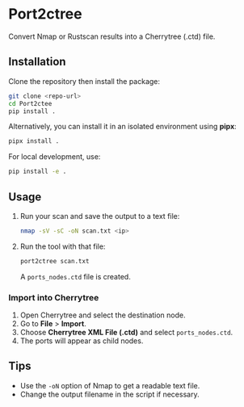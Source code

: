 # Port2ctree

Convert Nmap or Rustscan results into a Cherrytree (.ctd) file.

## Installation

Clone the repository then install the package:

```bash
git clone <repo-url>
cd Port2ctee
pip install .
```

Alternatively, you can install it in an isolated environment
using **pipx**:

```bash
pipx install .
```

For local development, use:

```bash
pip install -e .
```

## Usage

1. Run your scan and save the output to a text file:
   ```bash
   nmap -sV -sC -oN scan.txt <ip>
   ```
2. Run the tool with that file:
   ```bash
   port2ctree scan.txt
   ```
   A `ports_nodes.ctd` file is created.

### Import into Cherrytree

1. Open Cherrytree and select the destination node.
2. Go to **File** > **Import**.
3. Choose **Cherrytree XML File (.ctd)** and select `ports_nodes.ctd`.
4. The ports will appear as child nodes.

## Tips

- Use the `-oN` option of Nmap to get a readable text file.
- Change the output filename in the script if necessary.

